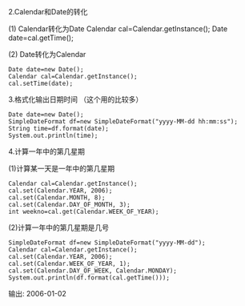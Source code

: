 2.Calendar和Date的转化

(1) Calendar转化为Date
Calendar cal=Calendar.getInstance();
Date date=cal.getTime();

(2) Date转化为Calendar
	
	Date date=new Date();
	Calendar cal=Calendar.getInstance();
	cal.setTime(date);

3.格式化输出日期时间 （这个用的比较多）

	Date date=new Date();
	SimpleDateFormat df=new SimpleDateFormat("yyyy-MM-dd hh:mm:ss");
	String time=df.format(date);
	System.out.println(time);

4.计算一年中的第几星期

(1)计算某一天是一年中的第几星期
	
	Calendar cal=Calendar.getInstance();
	cal.set(Calendar.YEAR, 2006);
	cal.set(Calendar.MONTH, 8);
	cal.set(Calendar.DAY_OF_MONTH, 3);
	int weekno=cal.get(Calendar.WEEK_OF_YEAR);

(2)计算一年中的第几星期是几号
	
	SimpleDateFormat df=new SimpleDateFormat("yyyy-MM-dd");
	Calendar cal=Calendar.getInstance();
	cal.set(Calendar.YEAR, 2006);
	cal.set(Calendar.WEEK_OF_YEAR, 1);
	cal.set(Calendar.DAY_OF_WEEK, Calendar.MONDAY);
	System.out.println(df.format(cal.getTime()));
输出:
2006-01-02
